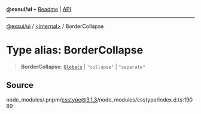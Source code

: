 **@exsui/ui** • [Readme](../../README.md) \| [API](../../globals.md)

***

[@exsui/ui](../../README.md) / [\<internal\>](../README.md) / BorderCollapse

# Type alias: BorderCollapse

> **BorderCollapse**: [`Globals`](Globals.md) \| `"collapse"` \| `"separate"`

## Source

node\_modules/.pnpm/csstype@3.1.3/node\_modules/csstype/index.d.ts:19089
